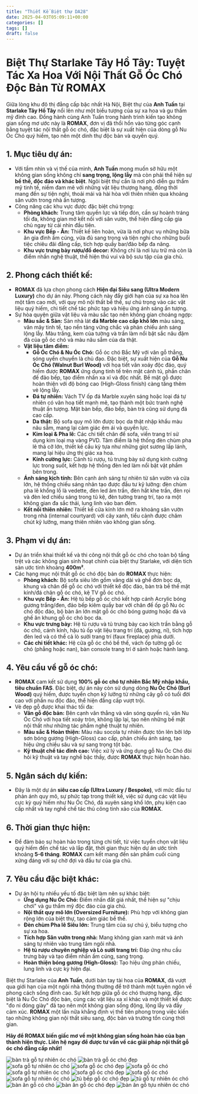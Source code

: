 ```yaml
---
title: "Thiết Kế Biệt thự DA28"
date: 2025-04-03T05:09:11+00:00
categories: []
tags: []
draft: false
---
```

# Biệt Thự Starlake Tây Hồ Tây: Tuyệt Tác Xa Hoa Với Nội Thất Gỗ Óc Chó Độc Bản Từ ROMAX

Giữa lòng khu đô thị đẳng cấp bậc nhất Hà Nội, Biệt thự của **Anh Tuấn** tại **Starlake Tây Hồ Tây** nổi lên như một biểu tượng của sự xa hoa và gu thẩm mỹ đỉnh cao. Đồng hành cùng Anh Tuấn trong hành trình kiến tạo không gian sống mơ ước này là **ROMAX**, đơn vị đã thổi hồn vào từng góc cạnh bằng tuyệt tác nội thất gỗ óc chó, đặc biệt là sự xuất hiện của dòng gỗ Nu Óc Chó quý hiếm, tạo nên một dinh thự độc bản và quyền quý.

## 1. Mục tiêu dự án:

* Với tầm nhìn và vị thế của mình, **Anh Tuấn** mong muốn sở hữu một không gian sống không chỉ **sang trọng, lộng lẫy** mà còn phải thể hiện sự **bề thế, độc đáo và khác biệt**. Ngôi biệt thự cần là nơi phô diễn gu thẩm mỹ tinh tế, niềm đam mê với những vật liệu thượng hạng, đồng thời mang đến sự tiện nghi, thoải mái và hài hòa với thiên nhiên qua khoảng sân vườn trong nhà ấn tượng.
* Công năng các khu vực được đặc biệt chú trọng:
  + **Phòng khách:** Trung tâm quyền lực và tiếp đón, cần sự hoành tráng tối đa, không gian mở kết nối với sân vườn, thể hiện đẳng cấp gia chủ ngay từ cái nhìn đầu tiên.
  + **Khu vực Bếp - Ăn:** Thiết kế liên hoàn, vừa là nơi phục vụ những bữa ăn gia đình ấm cúng, vừa đủ sang trọng và tiện nghi cho những buổi tiệc chiêu đãi đẳng cấp, tích hợp quầy bar/đảo bếp đa năng.
  + **Khu vực trưng bày rượu/đồ decor:** Không chỉ là nơi lưu trữ mà còn là điểm nhấn nghệ thuật, thể hiện thú vui và bộ sưu tập của gia chủ.

## 2. Phong cách thiết kế:

* **ROMAX** đã lựa chọn phong cách **Hiện đại Siêu sang (Ultra Modern Luxury)** cho dự án này. Phong cách này đẩy giới hạn của sự xa hoa lên một tầm cao mới, với quy mô nội thất bề thế, sự chú trọng vào các vật liệu quý hiếm, chi tiết chế tác phức tạp và hiệu ứng ánh sáng ấn tượng.
* Sự hòa quyện giữa vật liệu và màu sắc tạo nên không gian choáng ngợp:
  + **Màu sắc & Sàn:** Sàn nhà lát **đá Marble cao cấp khổ lớn** màu sáng, vân mây tinh tế, tạo nền tảng vững chắc và phản chiếu ánh sáng lộng lẫy. Màu trắng, kem của tường và trần làm nổi bật sắc nâu đậm đà của gỗ óc chó và màu nâu sẫm của da thật.
  + **Vật liệu tâm điểm:**
    - **Gỗ Óc Chó & Nu Óc Chó:** Gỗ óc chó Bắc Mỹ với vân gỗ thẳng, sóng uyển chuyển là chủ đạo. Đặc biệt, sự xuất hiện của **Gỗ Nu Óc Chó (Walnut Burl Wood)** với họa tiết vân xoáy độc đáo, quý hiếm được **ROMAX** ứng dụng tinh tế trên mặt cánh tủ, phần chân đế đảo bếp, tạo điểm nhấn xa xỉ và độc nhất. Bề mặt gỗ được hoàn thiện với độ bóng cao (High-Gloss finish) càng tăng thêm vẻ lộng lẫy.
    - **Đá tự nhiên:** Vách TV ốp đá Marble xuyên sáng hoặc loại đá tự nhiên có vân hoạ tiết mạnh mẽ, tạo thành một bức tranh nghệ thuật ấn tượng. Mặt bàn bếp, đảo bếp, bàn trà cũng sử dụng đá cao cấp.
    - **Da thật:** Bộ sofa quy mô lớn được bọc da thật nhập khẩu màu nâu sẫm, mang lại cảm giác êm ái và quyền lực.
    - **Kim loại & Pha lê:** Các chi tiết chân đế sofa, viền trang trí sử dụng kim loại mạ vàng PVD. Tâm điểm là hệ thống đèn chùm pha lê thả cỡ lớn, thiết kế cầu kỳ tựa như những giọt sương lấp lánh, mang lại hiệu ứng thị giác xa hoa.
    - **Kính cường lực:** Cánh tủ rượu, tủ trưng bày sử dụng kính cường lực trong suốt, kết hợp hệ thống đèn led làm nổi bật vật phẩm bên trong.
  + **Ánh sáng kịch tính:** Bên cạnh ánh sáng tự nhiên từ sân vườn và cửa lớn, hệ thống chiếu sáng nhân tạo được đầu tư kỹ lưỡng: đèn chùm pha lê khổng lồ là vedette, đèn led âm trần, đèn hắt khe trần, đèn rọi và đèn led chiếu sáng trong tủ kệ, đèn tường trang trí, tạo ra một không gian đa sắc thái, lung linh vào ban đêm.
  + **Kết nối thiên nhiên:** Thiết kế cửa kính lớn mở ra khoảng sân vườn trong nhà (internal courtyard) với cây xanh, tiểu cảnh được chăm chút kỹ lưỡng, mang thiên nhiên vào không gian sống.

## 3. Phạm vi dự án:

* Dự án triển khai thiết kế và thi công nội thất gỗ óc chó cho toàn bộ tầng trệt và các không gian sinh hoạt chính của biệt thự Starlake, với diện tích sàn ước tính khoảng **400m²**.
* Các hạng mục nội thất gỗ óc chó độc bản do **ROMAX** thực hiện:
  + **Phòng khách:** Bộ sofa siêu lớn gồm văng dài và ghế đơn bọc da, khung và chân đế gỗ óc chó với thiết kế độc đáo, bàn trà bề thế mặt kính/đá chân gỗ óc chó, kệ TV gỗ óc chó.
  + **Khu vực Bếp - Ăn:** Hệ tủ bếp gỗ óc chó kết hợp cánh Acrylic bóng gương trắng/đen, đảo bếp kiêm quầy bar với chân đế ốp gỗ Nu óc chó độc đáo, bộ bàn ăn lớn mặt gỗ óc chó bóng gương hoặc đá và ghế ăn khung gỗ óc chó bọc da.
  + **Khu vực trưng bày:** Hệ tủ rượu và tủ trưng bày cao kịch trần bằng gỗ óc chó, cánh kính, hậu tủ ốp vật liệu trang trí (đá, gương, nỉ), tích hợp đèn led và có thể cả lò sưởi trang trí (faux fireplace) phía dưới.
  + **Các chi tiết khác:** Hệ cửa gỗ óc chó bề thế, vách ốp tường gỗ óc chó (phẳng hoặc nan), bàn console trang trí ở sảnh hoặc hành lang.

## 4. Yêu cầu về gỗ óc chó:

* **ROMAX** cam kết sử dụng **100% gỗ óc chó tự nhiên Bắc Mỹ nhập khẩu, tiêu chuẩn FAS**. Đặc biệt, dự án này còn sử dụng dòng **Nu Óc Chó (Burl Wood)** quý hiếm, được tuyển chọn kỹ lưỡng từ những cây gỗ có tuổi đời cao với phần nu độc đáo, thể hiện đẳng cấp vượt trội.
* Vẻ đẹp gỗ được khai thác tối đa:
  + **Vân gỗ độc bản:** Bên cạnh vân thẳng và vân sóng quyến rũ, vân Nu Óc Chó với họa tiết xoáy tròn, không lặp lại, tạo nên những bề mặt nội thất như những tác phẩm nghệ thuật tự nhiên.
  + **Màu sắc & Hoàn thiện:** Màu nâu socola tự nhiên được tôn lên bởi lớp sơn bóng gương (High-Gloss) cao cấp, phản chiếu ánh sáng, tạo hiệu ứng chiều sâu và sự sang trọng tột bậc.
  + **Kỹ thuật chế tác đỉnh cao:** Việc xử lý và ứng dụng gỗ Nu Óc Chó đòi hỏi kỹ thuật và tay nghề bậc thầy, được **ROMAX** thực hiện hoàn hảo.

## 5. Ngân sách dự kiến:

* Đây là một dự án **siêu cao cấp (Ultra Luxury / Bespoke)**, với mức đầu tư phản ánh quy mô, sự phức tạp trong thiết kế, việc sử dụng các vật liệu cực kỳ quý hiếm như Nu Óc Chó, đá xuyên sáng khổ lớn, phụ kiện cao cấp nhất và tay nghề chế tác thủ công tinh xảo của **ROMAX**.

## 6. Thời gian thực hiện:

* Để đảm bảo sự hoàn hảo trong từng chi tiết, từ việc tuyển chọn vật liệu quý hiếm đến chế tác và lắp đặt, thời gian thực hiện dự án ước tính khoảng **5-6 tháng**. **ROMAX** cam kết mang đến sản phẩm cuối cùng xứng đáng với sự chờ đợi và đầu tư của gia chủ.

## 7. Yêu cầu đặc biệt khác:

* Dự án hội tụ nhiều yếu tố đặc biệt làm nên sự khác biệt:
  + **Ứng dụng Nu Óc Chó:** Điểm nhấn đắt giá nhất, thể hiện sự "chịu chơi" và gu thẩm mỹ độc đáo của gia chủ.
  + **Nội thất quy mô lớn (Oversized Furniture):** Phù hợp với không gian rộng lớn của biệt thự, tạo cảm giác bề thế.
  + **Đèn chùm Pha lê Siêu lớn:** Trung tâm của sự chú ý, biểu tượng cho sự xa hoa.
  + **Tích hợp Sân vườn trong nhà:** Mang không gian xanh mát và ánh sáng tự nhiên vào trung tâm ngôi nhà.
  + **Hệ tủ rượu chuyên nghiệp và Lò sưởi trang trí:** Đáp ứng nhu cầu trưng bày và tạo điểm nhấn ấm cúng, sang trọng.
  + **Hoàn thiện bóng gương (High-Gloss):** Tạo hiệu ứng phản chiếu, lung linh và cực kỳ hiện đại.

Biệt thự Starlake của **Anh Tuấn**, dưới bàn tay tài hoa của **ROMAX**, đã vượt qua giới hạn của một ngôi nhà thông thường để trở thành một tuyên ngôn về phong cách sống đỉnh cao. Sự kết hợp giữa gỗ óc chó thượng hạng, đặc biệt là Nu Óc Chó độc bản, cùng các vật liệu xa xỉ khác và một thiết kế được "đo ni đóng giày" đã tạo nên một không gian sống động, lộng lẫy và đầy cảm xúc. **ROMAX** một lần nữa khẳng định vị thế tiên phong trong việc kiến tạo những không gian nội thất siêu sang, độc bản và trường tồn cùng thời gian.

**Hãy để ROMAX biến giấc mơ về một không gian sống hoàn hảo của bạn thành hiện thực. Liên hệ ngay để được tư vấn về các giải pháp nội thất gỗ óc chó đẳng cấp nhất!**

![bàn trà gỗ tự nhiên óc chó](/img/ban-tra/bt28/ban-tra-go-oc-cho-bt28-2.webp)
![bàn trà gỗ óc chó đẹp](/img/ban-tra/bt28/ban-tra-go-oc-cho-bt28-1.webp)
![sofa gỗ tự nhiên óc chó](/img/sofa/sf28/sofa-go-oc-cho-sf28-2.webp)
![sofa gỗ óc chó đẹp](/img/sofa/sf28/sofa-go-oc-cho-sf28-1.webp)
![sofa gỗ óc chó](/img/sofa/sf28/sofa-go-oc-cho-sf28-7.webp)
![sofa gỗ tự nhiên óc chó](/img/sofa/sf28/sofa-go-oc-cho-sf28-6.webp)
![sofa gỗ óc chó đẹp](/img/sofa/sf28/sofa-go-oc-cho-sf28-5.webp)
![sofa gỗ óc chó](/img/sofa/sf28/sofa-go-oc-cho-sf28-4.webp)
![sofa gỗ tự nhiên óc chó](/img/sofa/sf28/sofa-go-oc-cho-sf28-3.webp)
![tủ bếp gỗ óc chó đẹp](/img/tu-bep/tb28/tu-bep-go-oc-cho-tb28-2.webp)
![tủ gỗ tự nhiên óc chó](/img/tu-bep/tb28/tu-bep-go-oc-cho-tb28-1.webp)
![bàn ăn gỗ có chó](/img/ban-an/ba28/ban-an-go-oc-cho-ba28-2.webp)
![bàn ăn gỗ óc chó đẹp](/img/ban-an/ba28/ban-an-go-oc-cho-ba28-3.webp)
![bàn ăn gỗ tựu nhiên óc chó](/img/ban-an/ba28/ban-an-go-oc-cho-ba28-1.webp)